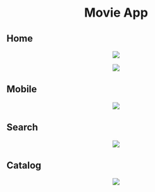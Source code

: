 <h1 align="center">Movie App</h1>

## Home

<p align="center"><img src="https://user-images.githubusercontent.com/58500864/223023151-311b0633-3f0b-4443-8684-6a22d5b580a4.gif"/></p>
<p align="center"><img src="https://user-images.githubusercontent.com/58500864/223022870-9ff870c7-503e-43e1-9ca6-691cc1d0f769.gif"/></p>

## Mobile
<p align="center"><img src="https://user-images.githubusercontent.com/58500864/223023256-d3cbd7d6-bad6-431b-8e83-f6ec21ddd811.gif"/></p>

## Search
<p align="center"><img src="https://user-images.githubusercontent.com/58500864/223023287-a72d48b4-de1b-4fe0-a7dc-9e7178810c1e.gif"/></p>

## Catalog

<p align="center"><img src="https://user-images.githubusercontent.com/58500864/223024000-fec18024-f5c8-4b70-94c1-7bbc04e048fc.gif"/></p>

